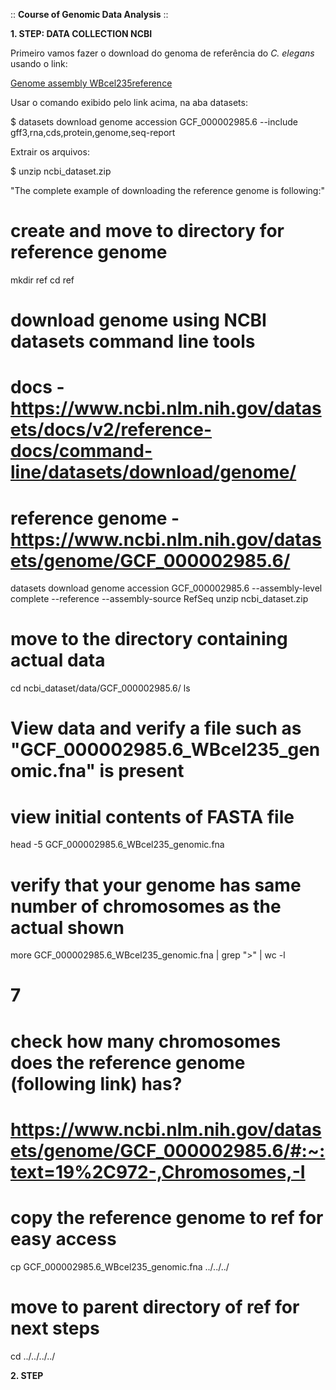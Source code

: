 :: **Course of Genomic Data Analysis** :: 

**1. STEP: DATA COLLECTION  NCBI**

Primeiro vamos fazer o download do genoma de referência do *C. elegans* usando o link:

[Genome assembly WBcel235reference](https://www.ncbi.nlm.nih.gov/datasets/genome/GCF_000002985.6/)

Usar o comando exibido pelo link acima, na aba datasets:

$ datasets download genome accession GCF_000002985.6 --include gff3,rna,cds,protein,genome,seq-report

Extrair os arquivos:

$ unzip ncbi_dataset.zip

"The complete example of downloading the reference genome is following:"
# create and move to directory for reference genome
mkdir ref
cd ref

# download genome using NCBI datasets command line tools
# docs - https://www.ncbi.nlm.nih.gov/datasets/docs/v2/reference-docs/command-line/datasets/download/genome/
# reference genome - https://www.ncbi.nlm.nih.gov/datasets/genome/GCF_000002985.6/

datasets download genome accession GCF_000002985.6 --assembly-level complete --reference --assembly-source RefSeq
unzip ncbi_dataset.zip

# move to the directory containing actual data
cd ncbi_dataset/data/GCF_000002985.6/
ls
# View data and verify a file such as "GCF_000002985.6_WBcel235_genomic.fna" is present

# view initial contents of FASTA file
head -5 GCF_000002985.6_WBcel235_genomic.fna

# verify that your genome has same number of chromosomes as the actual shown
more GCF_000002985.6_WBcel235_genomic.fna | grep ">" | wc -l
# 7 
# check how many chromosomes does the reference genome (following link) has? 
# https://www.ncbi.nlm.nih.gov/datasets/genome/GCF_000002985.6/#:~:text=19%2C972-,Chromosomes,-I

# copy the reference genome to ref for easy access
cp GCF_000002985.6_WBcel235_genomic.fna ../../../

# move to parent directory of ref for next steps
cd ../../../../


**2. STEP**


